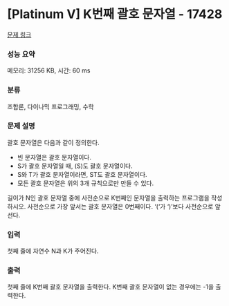 # [Platinum V] K번째 괄호 문자열 - 17428 

[문제 링크](https://www.acmicpc.net/problem/17428) 

### 성능 요약

메모리: 31256 KB, 시간: 60 ms

### 분류

조합론, 다이나믹 프로그래밍, 수학

### 문제 설명

<p>괄호 문자열은 다음과 같이 정의한다.</p>

<ul>
	<li>빈 문자열은 괄호 문자열이다.</li>
	<li>S가 괄호 문자열일 때, (S)도 괄호 문자열이다.</li>
	<li>S와 T가 괄호 문자열이라면, ST도 괄호 문자열이다.</li>
	<li>모든 괄호 문자열은 위의 3개 규칙으로만 만들 수 있다.</li>
</ul>

<p>길이가 N인 괄호 문자열 중에 사전순으로 K번째인 문자열을 출력하는 프로그램을 작성하시오. 사전순으로 가장 앞서는 괄호 문자열은 0번째이다. ‘(‘가 ‘)’보다 사전순으로 앞선다.</p>

### 입력 

 <p>첫째 줄에 자연수 N과 K가 주어진다.</p>

### 출력 

 <p>첫째 줄에 K번째 괄호 문자열을 출력한다. K번째 괄호 문자열이 없는 경우에는 -1을 출력한다.</p>

